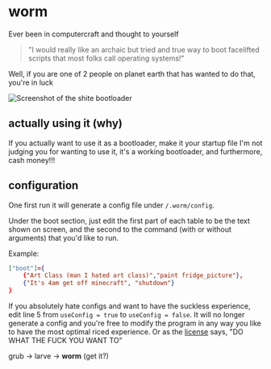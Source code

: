 # worm

Ever been in computercraft and thought to yourself

> "I would really like an archaic but tried and true way to boot facelifted scripts that most folks call operating systems!"

Well, if you are one of 2 people on planet earth that has wanted to do that, you're in luck

![Screenshot of the shite bootloader](https://i.imgur.com/vSUJFtV.png)

## actually using it (why)
If you actually want to use it as a bootloader, make it your startup file
I'm not judging you for wanting to use it, it's a working bootloader, and furthermore, cash money!!!

## configuration
One first run it will generate a config file under `/.worm/config`.

Under the boot section, just edit the first part of each table to be the text shown on screen, and the second to the command (with or without arguments) that you'd like to run.

Example:
```json
["boot"]={
    {"Art Class (man I hated art class)","paint fridge_picture"},
    {"It's 4am get off minecraft", "shutdown"}
}
```

If you absolutely hate configs and want to have the suckless experience, edit line 5 from `useConfig = true` to `useConfig = false`. It will no longer generate a config and you're free to modify the program in any way you like to have the most optimal riced experience.
Or as the [license](https://github.com/fishermedders/worm/blob/main/LICENSE) says, "DO WHAT THE FUCK YOU WANT TO"

grub -> larve -> __**worm**__
(get it?)
